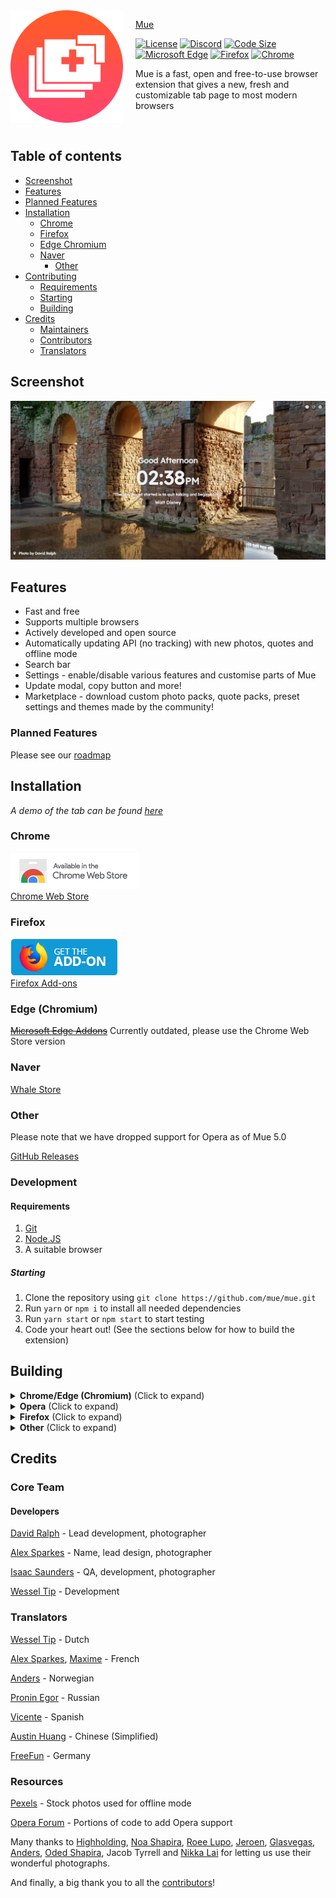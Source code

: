 <img src="https://raw.githubusercontent.com/mue/branding/master/logo/logo_round.png" align="left" width="180px" height="180px"/>
<img align="left" width="0" height="192px" hspace="10"/>

> <a href="https://muetab.com/">Mue</a>

[![License](https://img.shields.io/badge/license-BSD%203-blue?style=flat-square)](/LICENSE) [![Discord](https://img.shields.io/discord/659129207208804381?label=discord&color=7289DA&style=flat-square)](https://discord.gg/zv8C9F8) [![Code Size]( https://img.shields.io/github/languages/code-size/mue/mue?color=green&label=size&style=flat-square)]()
<br>
[![Microsoft Edge](https://img.shields.io/badge/dynamic/json?style=flat-square&label=microsoft%20edge&query=%24.version&url=https%3A%2F%2Fmicrosoftedge.microsoft.com%2Faddons%2Fgetproductdetailsbycrxid%2Faepnglgjfokepefimhbnibfjekidhmja)](https://microsoftedge.microsoft.com/addons/detail/aepnglgjfokepefimhbnibfjekidhmja) [![Firefox](https://img.shields.io/amo/v/mue?label=firefox&style=flat-square)](https://addons.mozilla.org/firefox/addon/mue) [![Chrome](https://img.shields.io/chrome-web-store/v/bngmbednanpcfochchhgbkookpiaiaid?label=chrome&style=flat-square)](https://chrome.google.com/webstore/detail/mue/bngmbednanpcfochchhgbkookpiaiaid)

Mue is a fast, open and free-to-use browser extension that gives a new, fresh and customizable tab page to most modern browsers

<br>

## Table of contents
* [Screenshot](#screenshot)
* [Features](#features)
* [Planned Features](#planned-features)
* [Installation](#installation)
	* [Chrome](#chrome)
	* [Firefox](#firefox)
	* [Edge Chromium](#edge-chromium)
  * [Naver](#naver)
	* [Other](#other)
* [Contributing](#development)
	* [Requirements](#requirements)
	* [Starting](#starting)
	* [Building](#building)
* [Credits](#credits)
	* [Maintainers](#maintainers)
	* [Contributors](#contributors)
  * [Translators](#translators)

## Screenshot
![Screenshot](assets/screenshot.jpg)

## Features
* Fast and free
* Supports multiple browsers
* Actively developed and open source
* Automatically updating API (no tracking) with new photos, quotes and offline mode
* Search bar
* Settings - enable/disable various features and customise parts of Mue
* Update modal, copy button and more!
* Marketplace - download custom photo packs, quote packs, preset settings and themes made by the community!

### Planned Features
Please see our [roadmap](https://github.com/mue/mue/projects)

## Installation
*A demo of the tab can be found [here](https://demo.muetab.com)*
### Chrome
[![Chrome Web Store Logo](assets/chrome.png)](https://chrome.google.com/webstore/detail/mue/bngmbednanpcfochchhgbkookpiaiaid)
<br>
[Chrome Web Store](https://chrome.google.com/webstore/detail/mue/bngmbednanpcfochchhgbkookpiaiaid)

### Firefox
[![Firefox Add-ons Logo](assets/firefox.png)](https://addons.mozilla.org/firefox/addon/mue)
<br>
[Firefox Add-ons](https://addons.mozilla.org/firefox/addon/mue)

### Edge (Chromium)
~~[Microsoft Edge Addons](https://microsoftedge.microsoft.com/addons/detail/aepnglgjfokepefimhbnibfjekidhmja)~~ Currently outdated, please use the Chrome Web Store version

### Naver
[Whale Store](https://store.whale.naver.com/detail/ecllekeilcmicbfkkiknfdddbogibbnc)

### Other
Please note that we have dropped support for Opera as of Mue 5.0

[GitHub Releases](https://github.com/mue/mue/releases)

### Development
#### Requirements
<ol>
  <li><a href='https://git-scm.com'>Git</a></li>
  <li><a href='https://nodejs.org'>Node.JS</a></li>
  <li>A suitable browser</li>
</ol>
<h5>Starting</h5>
<ol>
  <li> Clone the repository using <code>git clone https://github.com/mue/mue.git</code>
  <li> Run <code>yarn</code> or <code>npm i</code> to install all needed dependencies
  <li> Run <code>yarn start</code> or <code>npm start</code> to start testing
  <li> Code your heart out! (See the sections below for how to build the extension)
</ol>
<h2>Building</h2>
<details>
  <summary><b>Chrome/Edge (Chromium)</b> (Click to expand)</summary>
  <ol>
    <li> <code>yarn run build</code> or <code>npm run build</code>
    <li> <code>yarn run chrome</code> or <code>npm run chrome</code>
    <li> Visit <code>chrome://extensions</code> in Chrome
    <li> Click <b>Load unpacked</b> (Make sure <b>Developer Mode</b> is on)
    <li> Go to the directory containing the built copy of Mue and click <b>ok</b>
    <li> Enjoy your new tab!
  </ol>
</details>
<details>
  <summary><b>Opera</b> (Click to expand)</summary>
  <ol>
    <li> <code>yarn run build</code> or <code>npm run build</code>
    <li> <code>yarn run opera</code> or <code>npm run opera</code>
    <li> Visit <code>about://extensions</code> in Opera
    <li> Click <b>Load unpacked extension...</b> (Make sure <b>Developer Mode</b> is on)
    <li> Go to the directory containing Mue and click <b>ok</b>
    <li> Enjoy your new tab!
  </ol>
</details>
<details>
  <summary><b>Firefox</b> (Click to expand)</summary>
  <ol>
    <li> <code>yarn run build</code> or <code>npm run build</code>
    <li> <code>yarn run firefox</code> or <code>npm run firefox</code>
    <li> Visit <code>about:debugging#addons</code> in Firefox
    <li> Click <b>Load Temporary Add-on</b>
    <li> Go to the directory containing Mue and click on the <b>manifest.json</b>
    <li> Enjoy your new tab!
  </ol>
</details>
<details>
  <summary><b>Other</b> (Click to expand)</summary>
  <i>Note: To get the full new tab experience, set your browser to open the <code>index.html</code> on startup and tab open!</i>
  <ol>
    <li> <code>yarn run build</code> or <code>npm run build</code>
    <li> Open the <code>index.html</code> in your browser
    <li> Enjoy your new tab!
  </ol>
</details>

## Credits
### Core Team
#### Developers
[David Ralph](https://github.com/davidjcralph) - Lead development, photographer <br>

[Alex Sparkes](https://github.com/alexsparkes) - Name, lead design, photographer <br>

[Isaac Saunders](https://github.com/eartharoid) - QA, development, photographer <br>

[Wessel Tip](https://github.com/Wessel) - Development <br>

### Translators
[Wessel Tip](https://github.com/Wessel) - Dutch

[Alex Sparkes](https://github.com/alexsparkes), [Maxime](https://github.com/exiam) - French

[Anders](https://github.com/FuryingFox) - Norwegian

[Pronin Egor](https://github.com/MrZillaGold) - Russian

[Vicente](https://github.com/Vicente015) - Spanish

[Austin Huang](https://github.com/austinhuang0131) - Chinese (Simplified)

[FreeFun](https://github.com/xXFreeFunXx) - Germany

### Resources
[Pexels](https://pexels.com) - Stock photos used for offline mode

[Opera Forum](https://forums.opera.com/topic/25046/how-to-disable-completely-the-speed-dial/14) - Portions of code to add Opera support

Many thanks to [Highholding](https://discord.bio/p/highholding), [Noa Shapira](#), [Roee Lupo](https://github.com/RoeeLupo), [Jeroen](#), [Glasvegas](https://twitter.com/_glasvegas), [Anders](https://github.com/FuryingFox), [Oded Shapira](https://twitter.com/dondishdev), Jacob Tyrrell and [Nikka Lai](#) for letting us use their wonderful photographs.

And finally, a big thank you to all the [contributors](https://github.com/mue/mue/graphs/contributors)!
